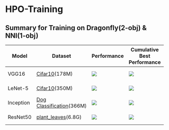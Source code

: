 # HPO-Training

## Summary for Training on Dragonfly(2-obj) & NNI(1-obj)

| Model     | Dataset                                                      | Performance                                                  | Cumulative Best Performance                                  | Hyperband Best Accuracy | TPE Best Accuracy | Dragonfly Best Accuracy | Runtime  |
| --------- | ------------------------------------------------------------ | ------------------------------------------------------------ | ------------------------------------------------------------ | ----------------------- | ----------------- | ----------------------- | -------- |
| VGG16     | [Cifar10](https://www.tensorflow.org/api_docs/python/tf/keras/datasets/cifar10)(178M) | ![](https://lh3.googleusercontent.com/-x7V_k0oEr8s/XtiqW3KHnnI/AAAAAAAAAgI/z057EInnRWk6V2bYC_BlpmrG5eFL8n-YQCK8BGAsYHg/s512/2020-06-04.png) | ![](https://lh3.googleusercontent.com/-rMGcBHQEsFw/XtiqUi4y5II/AAAAAAAAAgE/asQ5o1LWnjwZXpCfKpxJfjqGSLwGxRHYACK8BGAsYHg/s512/2020-06-04.png) |                         | 0.87 (65min21s)   | 0.853 (17min20s)        | 700min   |
| LeNet-5   | [Cifar10](https://www.cs.toronto.edu/~kriz/cifar.html)(350M) | ![](https://lh3.googleusercontent.com/-0-NaPdza01M/Xt4WLcM51wI/AAAAAAAAAgg/redm3s_8Mus5G9kHOWhJDGnP4WOGY_K1ACK8BGAsYHg/s512/2020-06-08.png) | ![](https://lh3.googleusercontent.com/-K80sbMLMA4w/Xt4WNCdq5mI/AAAAAAAAAgk/TmetSc72BKcsHunB3qjav7bcTybYewk3ACK8BGAsYHg/s512/2020-06-08.png) |                         | 0.667 (1min15s)   | 0.645 (0min65s)         | 70trials |
| Inception | [Dog Classification](https://www.kaggle.com/careyai/inceptionv3-full-pretrained-model-instructions/data?select=train)(366M) | ![](https://lh3.googleusercontent.com/-oNUOeGrkn2c/Xuu7HYuFORI/AAAAAAAAAhs/47V_qlgTetA2u-0D-68gkvx9OR5npeTZwCK8BGAsYHg/s512/2020-06-18.png) | ![](https://lh3.googleusercontent.com/-g7AWvZQ5YF8/Xuu7IxlwPdI/AAAAAAAAAhw/L34Sw9Z0jv0xrg8BRSC9RKfogI3ziXWowCK8BGAsYHg/s512/2020-06-18.png) | 0.889 (32min8s)         | 0.866 (15min15s)  | 0.878 (32min42s)        | 10hrs    |
| ResNet50  | [plant_leaves](https://www.tensorflow.org/datasets/catalog/plant_leaves)(6.8G) | ![](https://lh3.googleusercontent.com/-rWZ3VEDWZw4/Xuu7W8zl2tI/AAAAAAAAAh0/Jux00t4_T88yTY44bfTCe7SUPKUsBwpDgCK8BGAsYHg/s512/2020-06-18.png) | ![](https://lh3.googleusercontent.com/-0o4gDW65aQ8/Xuu7X9KZ1JI/AAAAAAAAAh4/Zg9fmmxLAAklY1yr509itEPjphfURw5tQCK8BGAsYHg/s512/2020-06-18.png) | 0.886 (67min5s)         | 0.923 (75min21s)  | 0.924 (77min21s)        | 12hrs    |





